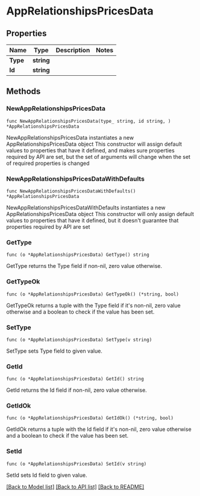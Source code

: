 # AppRelationshipsPricesData

## Properties

Name | Type | Description | Notes
------------ | ------------- | ------------- | -------------
**Type** | **string** |  | 
**Id** | **string** |  | 

## Methods

### NewAppRelationshipsPricesData

`func NewAppRelationshipsPricesData(type_ string, id string, ) *AppRelationshipsPricesData`

NewAppRelationshipsPricesData instantiates a new AppRelationshipsPricesData object
This constructor will assign default values to properties that have it defined,
and makes sure properties required by API are set, but the set of arguments
will change when the set of required properties is changed

### NewAppRelationshipsPricesDataWithDefaults

`func NewAppRelationshipsPricesDataWithDefaults() *AppRelationshipsPricesData`

NewAppRelationshipsPricesDataWithDefaults instantiates a new AppRelationshipsPricesData object
This constructor will only assign default values to properties that have it defined,
but it doesn't guarantee that properties required by API are set

### GetType

`func (o *AppRelationshipsPricesData) GetType() string`

GetType returns the Type field if non-nil, zero value otherwise.

### GetTypeOk

`func (o *AppRelationshipsPricesData) GetTypeOk() (*string, bool)`

GetTypeOk returns a tuple with the Type field if it's non-nil, zero value otherwise
and a boolean to check if the value has been set.

### SetType

`func (o *AppRelationshipsPricesData) SetType(v string)`

SetType sets Type field to given value.


### GetId

`func (o *AppRelationshipsPricesData) GetId() string`

GetId returns the Id field if non-nil, zero value otherwise.

### GetIdOk

`func (o *AppRelationshipsPricesData) GetIdOk() (*string, bool)`

GetIdOk returns a tuple with the Id field if it's non-nil, zero value otherwise
and a boolean to check if the value has been set.

### SetId

`func (o *AppRelationshipsPricesData) SetId(v string)`

SetId sets Id field to given value.



[[Back to Model list]](../README.md#documentation-for-models) [[Back to API list]](../README.md#documentation-for-api-endpoints) [[Back to README]](../README.md)


